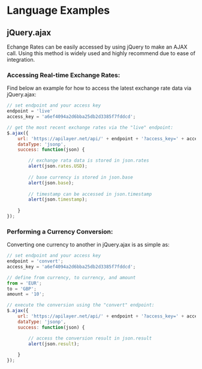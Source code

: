 # Language Examples

## jQuery.ajax

Echange Rates can be easily accessed by using jQuery to make an AJAX call. Using this method is widely used and highly recommend due to ease of integration.

### Accessing Real-time Exchange Rates:

Find below an example for how to access the latest exchange rate data via jQuery.ajax:

```javascript
// set endpoint and your access key
endpoint = 'live'
access_key = 'a6ef4094a2d6bba25db2d3385f7fddcd';

// get the most recent exchange rates via the "live" endpoint:
$.ajax({
    url: 'https://apilayer.net/api/' + endpoint + '?access_key=' + access_key,   
    dataType: 'jsonp',
    success: function(json) {

        // exchange rata data is stored in json.rates
        alert(json.rates.USD);
        
        // base currency is stored in json.base
        alert(json.base);
        
        // timestamp can be accessed in json.timestamp
        alert(json.timestamp);
        
    }
});
```

### Performing a Currency Conversion:

Converting one currency to another in jQuery.ajax is as simple as:

```javascript
// set endpoint and your access key
endpoint = 'convert';
access_key = 'a6ef4094a2d6bba25db2d3385f7fddcd';

// define from currency, to currency, and amount
from = 'EUR';
to = 'GBP';
amount = '10';

// execute the conversion using the "convert" endpoint:
$.ajax({
    url: 'https://apilayer.net/api/' + endpoint + '?access_key=' + access_key +'&from=' + from + '&to=' + to + '&amount=' + amount,   
    dataType: 'jsonp',
    success: function(json) {

        // access the conversion result in json.result
        alert(json.result);
                
    }
});
```
